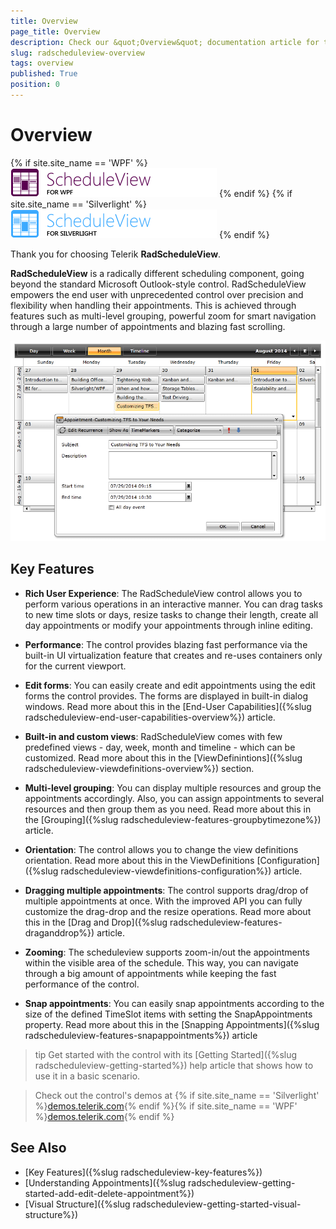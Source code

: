 ```yaml
---
title: Overview
page_title: Overview
description: Check our &quot;Overview&quot; documentation article for the RadScheduleView {{ site.framework_name }} control.
slug: radscheduleview-overview
tags: overview
published: True
position: 0
---
```


# Overview

{% if site.site_name == 'WPF' %}
![RadScheduleView Logo](images/scheduleview_logo.png)
{% endif %}
{% if site.site_name == 'Silverlight' %}
![RadScheduleView Logo](images/scheduleview_silverlight_logo.png)
{% endif %}

Thank you for choosing Telerik __RadScheduleView__.

__RadScheduleView__ is a radically different scheduling component, going beyond the standard Microsoft Outlook-style control. RadScheduleView empowers the end user with unprecedented control over precision and flexibility when handling their appointments. This is achieved through features such as multi-level grouping, powerful zoom for smart navigation through a large number of appointments and blazing fast scrolling.

![scheduleview overview](images/scheduleview_overview.png)

## Key Features

* __Rich User Experience__: The RadScheduleView control allows you to perform various operations in an interactive manner. You can drag tasks to new time slots or days, resize tasks to change their length, create all day appointments or modify your appointments through inline editing.

* __Performance__: The control provides blazing fast performance via the built-in UI virtualization feature that creates and re-uses containers only for the current viewport.

* __Edit forms__: You can easily create and edit appointments using the edit forms the control provides. The forms are displayed in built-in dialog windows. Read more about this in the [End-User Capabilities]({%slug radscheduleview-end-user-capabilities-overview%}) article.

* __Built-in and custom views__: RadScheduleView comes with few predefined views - day, week, month and timeline - which can be customized. Read more about this in the [ViewDefinintions]({%slug radscheduleview-viewdefinitions-overview%}) section.

* __Multi-level grouping__: You can display multiple resources and group the appointments accordingly. Also, you can assign appointments to several resources and then group them as you need. Read more about this in the [Grouping]({%slug radscheduleview-features-groupbytimezone%}) article.

* __Orientation__: The control allows you to change the view definitions orientation. Read more about this in the ViewDefinitions [Configuration]({%slug radscheduleview-viewdefinitions-configuration%}) article.

* __Dragging multiple appointments__: The control supports drag/drop of multiple appointments at once. With the improved API you can fully customize the drag-drop and the resize operations. Read more about this in the [Drag and Drop]({%slug radscheduleview-features-draganddrop%}) article.

* __Zooming__: The scheduleview supports zoom-in/out the appointments within the visible area of the schedule. This way, you can navigate through a big amount of appointments while keeping the fast performance of the control.

* __Snap аppointments__: You can easily snap appointments according to the size of the defined TimeSlot items with setting the SnapAppointments property. Read more about this in the [Snapping Appointments]({%slug radscheduleview-features-snapappointments%}) article

>tip Get started with the control with its [Getting Started]({%slug radscheduleview-getting-started%}) help article that shows how to use it in a basic scenario.

> Check out the control's demos at {% if site.site_name == 'Silverlight' %}[demos.telerik.com](https://demos.telerik.com/silverlight/#ScheduleView){% endif %}{% if site.site_name == 'WPF' %}[demos.telerik.com](https://demos.telerik.com/wpf/){% endif %}

## See Also 
 * [Key Features]({%slug radscheduleview-key-features%})
 * [Understanding Appointments]({%slug radscheduleview-getting-started-add-edit-delete-appointment%})
 * [Visual Structure]({%slug radscheduleview-getting-started-visual-structure%})